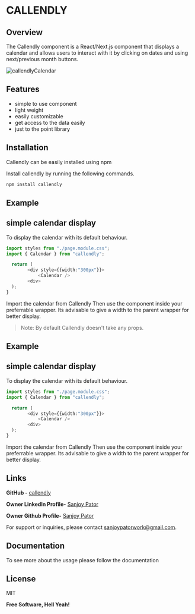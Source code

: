 # CALLENDLY

## Overview
The Callendly component is a React/Next.js component that displays a calendar and allows users to interact with it by clicking on dates and using next/previous month buttons.

![callendlyCalendar](https://ik.imagekit.io/5hubejuf2/Callendly/callendlyCalendar.png?updatedAt=1683892925649)

## Features

- simple to use component
- light weight
- easily customizable
- get access to the data easily
- just to the point library

## Installation

Callendly can be easily installed using npm

Install callendly by running the following commands.

```sh
npm install callendly
```

## Example
## simple calendar display

To display the calendar with its default behaviour.

```typescript
import styles from "./page.module.css";
import { Calendar } from "callendly";

  return (
        <div style={{width:"300px"}}>
            <Calendar />
        <div>
  );
}
```
Import the calendar from Callendly
Then use the component inside your preferrable wrapper. Its advisable to give a width to the parent wrapper for better display.

> Note: By default Callendly doesn't take any props.

## Example
## simple calendar display

To display the calendar with its default behaviour.

```typescript
import styles from "./page.module.css";
import { Calendar } from "callendly";

  return (
        <div style={{width:"300px"}}>
            <Calendar />
        <div>
  );
}
```
Import the calendar from Callendly
Then use the component inside your preferrable wrapper. Its advisable to give a width to the parent wrapper for better display.

## Links
**GitHub -** [callendly](https://github.com/SanjoyPator1/callendly)

**Owner LinkedIn Profile-** [Sanjoy Pator](https://www.linkedin.com/in/sanjoy-pator-91a41a182/) 

**Owner Github Profile-** [Sanjoy Pator](https://github.com/SanjoyPator1) 

For support or inquiries, please contact [sanjoypatorwork@gmail.com](mailto:sanjoypatorwork@gmail.com).

## Documentation
To see more about the usage please follow the documentation


## License

MIT

**Free Software, Hell Yeah!**
